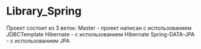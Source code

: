 # Library_Spring
Проект состоит из 3 веток:
Master - проект написан с использованием JDBCTemplate 
Hibernate - с использованием Hibernate
Spring-DATA-JPA - с использованием JPA
